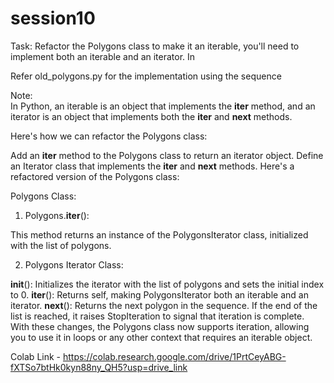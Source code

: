 # session10

Task:
Refactor the Polygons class to make it an iterable, you'll need to implement both an iterable and an iterator. In 

Refer old_polygons.py for the implementation using the sequence

Note:<br>
In Python, an iterable is an object that implements the __iter__ method, and an iterator is an object that implements both the __iter__ and __next__ methods.

Here's how we can refactor the Polygons class:

Add an __iter__ method to the Polygons class to return an iterator object.
Define an Iterator class that implements the __iter__ and __next__ methods.
Here's a refactored version of the Polygons class:

Polygons Class:

1. Polygons.__iter__():

This method returns an instance of the PolygonsIterator class, initialized with the list of polygons.

2. Polygons Iterator Class:

__init__(): Initializes the iterator with the list of polygons and sets the initial index to 0.
__iter__(): Returns self, making PolygonsIterator both an iterable and an iterator.
__next__(): Returns the next polygon in the sequence. If the end of the list is reached, it raises StopIteration to signal that iteration is complete.
With these changes, the Polygons class now supports iteration, allowing you to use it in loops or any other context that requires an iterable object.

Colab Link  - https://colab.research.google.com/drive/1PrtCeyABG-fXTSo7btHk0kyn88ny_QH5?usp=drive_link
